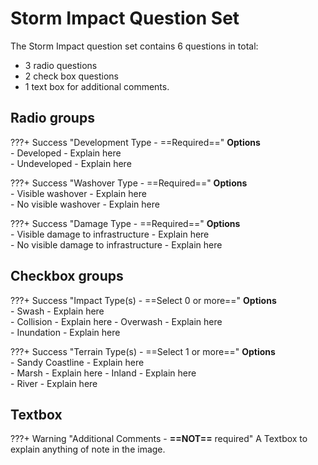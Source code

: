 # Storm Impact Question Set

The Storm Impact question set contains 6 questions in total:
+ 3 radio questions
+ 2 check box questions
+ 1 text box for additional comments.

## Radio groups

???+ Success "Development Type - ==Required=="
    **Options**  
    - Developed - Explain here  
    - Undeveloped - Explain here

???+ Success "Washover Type - ==Required=="
    **Options**  
    - Visible washover - Explain here  
    - No visible washover - Explain here

???+ Success "Damage Type - ==Required=="
    **Options**  
    - Visible damage to infrastructure - Explain here  
    - No visible damage to infrastructure - Explain here

## Checkbox groups

???+ Success "Impact Type(s) - ==Select 0 or more=="
    **Options**  
    - Swash - Explain here  
    - Collision - Explain here
    - Overwash - Explain here  
    - Inundation - Explain here

???+ Success "Terrain Type(s) - ==Select 1 or more=="
    **Options**  
    - Sandy Coastline - Explain here  
    - Marsh - Explain here
    - Inland - Explain here  
    - River - Explain here

## Textbox

???+ Warning "Additional Comments - **==NOT==** required"
    A Textbox to explain anything of note in the image.
